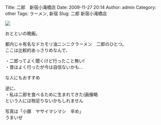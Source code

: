 Title: 二郎　新宿小滝橋店
Date: 2009-11-27 20:14
Author: admin
Category: other
Tags: ラーメン, 新宿
Slug: 二郎 新宿小滝橋店

<span
class="mt-enclosure mt-enclosure-image">[![](http://ca54makske.com/blog/files/20091127201423_91_thumb.jpg)](http://ca54makske.com/blog/files/20091127201423_91.jpg)</span>  
  

おとといの晩飯。

都内じゃ有名なドカモリ油ニンニクラーメン　二郎のひとつ。  
ここは比較的あっさりめなんで、

・二郎ってよく聞くけど行ったこと無い!  
・昔はよく行ったが今は自信ないかも…

な人にもおすすめ

逆に、  
・私は二郎を食べるために生まれてきた(画像略  
という人には物足りないかもしれません

写真は「小豚　ヤサイマシマシ　辛め」  
うまいぜ

</p>

